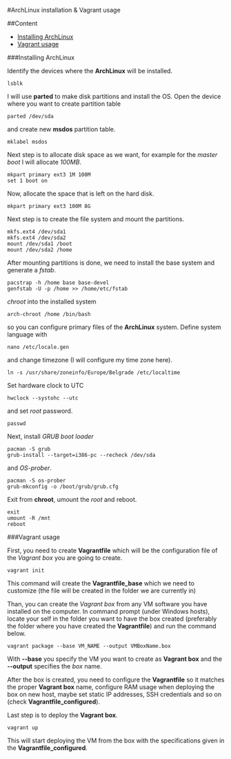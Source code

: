 #ArchLinux installation & Vagrant usage

##Content
- [Installing ArchLinux](#installing-archlinux)
- [Vagrant usage](#vagrant-usage)

###<a id="installing-archlinux"></a>Installing ArchLinux

Identify the devices where the **ArchLinux** will be installed.

    lsblk

I will use **parted** to make disk partitions and install the OS. Open the device where you want to create partition table

    parted /dev/sda

and create new **msdos** partition table.

    mklabel msdos

Next step is to allocate disk space as we want, for example for the *master boot* I will allocate *100MB*.

    mkpart primary ext3 1M 100M
	set 1 boot on

Now, allocate the space that is left on the hard disk.

	mkpart primary ext3 100M 8G

Next step is to create the file system and mount the partitions.

	mkfs.ext4 /dev/sda1
	mkfs.ext4 /dev/sda2
	mount /dev/sda1 /boot
	mount /dev/sda2 /home

After mounting partitions is done, we need to install the base system and generate a *fstab*.

	pacstrap -h /home base base-devel
	genfstab -U -p /home >> /home/etc/fstab

*chroot* into the installed system

	arch-chroot /home /bin/bash

so you can configure primary files of the **ArchLinux** system. Define system language with

	nano /etc/locale.gen

and change timezone (I will configure my time zone here).

	ln -s /usr/share/zoneinfo/Europe/Belgrade /etc/localtime

Set hardware clock to UTC

	hwclock --systohc --utc

and set *root* password.

	passwd

Next, install *GRUB boot loader*

	pacman -S grub
	grub-install --target=i386-pc --recheck /dev/sda

and *OS-prober*.

	pacman -S os-prober
	grub-mkconfig -o /boot/grub/grub.cfg

Exit from **chroot**, umount the *root* and reboot.

	exit
	umount -R /mnt
	reboot

###<a id="vagrant-usage"></a>Vagrant usage

First, you need to create **Vagrantfile** which will be the configuration file of the *Vagrant box* you are going to create.

	vagrant init

This command will create the **Vagrantfile_base** which we need to customize (the file will be created in the folder we are currently in)

Than, you can create the *Vagrant box* from any VM software you have installed on the computer. In command prompt (under Windows hosts), locate your self in the folder you want to have the box created (preferably the folder where you have created the **Vagrantfile**) and run the command below.

	vagrant package --base VM_NAME --output VMBoxName.box

With **--base** you specify the VM you want to create as **Vagrant box** and the **--output** specifies the *box* name.

After the box is created, you need to configure the **Vagrantfile** so it matches the proper **Vagrant box** name, configure RAM usage when deploying the box on new host, maybe set static IP addresses, SSH credentials and so on (check **Vagrantfile_configured**).

Last step is to deploy the **Vagrant box**.

	vagrant up

This will start deploying the VM from the box with the specifications given in the **Vagrantfile_configured**.